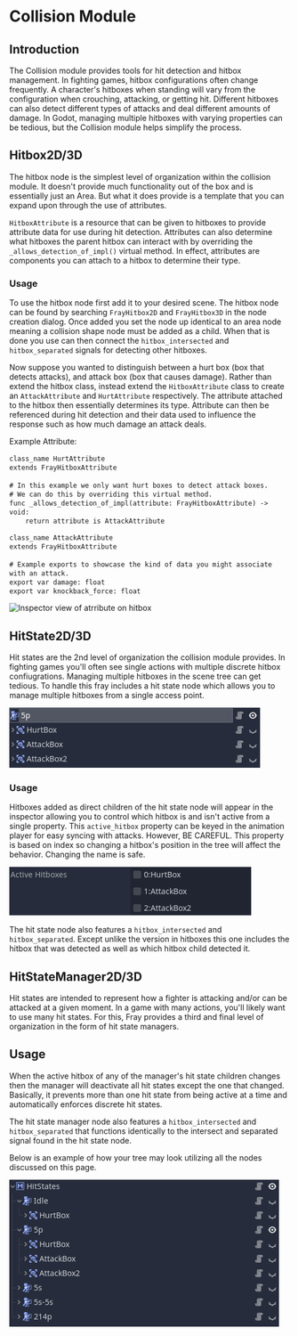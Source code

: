 # Collision Module

## Introduction

The Collision module provides tools for hit detection and hitbox management. In fighting games, hitbox configurations often change frequently. A character's hitboxes when standing will vary from the configuration when crouching, attacking, or getting hit. Different hitboxes can also detect different types of attacks and deal different amounts of damage. In Godot, managing multiple hitboxes with varying properties can be tedious, but the Collision module helps simplify the process.

## Hitbox2D/3D

The hitbox node is the simplest level of organization within the collision module. It doesn't provide much functionality out of the box and is essentially just an Area. But what it does provide is a template that you can expand upon through the use of attributes.

`HitboxAttribute` is a resource that can be given to hitboxes to provide attribute data for use during hit detection. Attributes can also determine what hitboxes the parent hitbox can interact with by overriding the `_allows_detection_of_impl()` virtual method. In effect, attributes are components you can attach to a hitbox to determine their type.

### Usage

To use the hitbox node first add it to your desired scene. The hitbox node can be found by searching `FrayHitbox2D` and `FrayHitbox3D` in the node creation dialog. Once added you set the node up identical to an area node meaning a collision shape node must be added as a child. When that is done you use can then connect the `hitbox_intersected` and `hitbox_separated` signals for detecting other hitboxes.

Now suppose you wanted to distinguish between a hurt box (box that detects attacks), and attack box (box that causes damage). Rather than extend the hitbox class, instead extend the `HitboxAttribute` class to create an `AttackAttribute` and `HurtAttribute` respectively. The attribute attached to the hitbox then essentially determines its type. Attribute can then be referenced during hit detection and their data used to influence the response such as how much damage an attack deals.

Example Attribute:

```gdscript
class_name HurtAttribute
extends FrayHitboxAttribute

# In this example we only want hurt boxes to detect attack boxes.
# We can do this by overriding this virtual method.
func _allows_detection_of_impl(attribute: FrayHitboxAttribute) -> void:
    return attribute is AttackAttribute

```

```gdscript
class_name AttackAttribute
extends FrayHitboxAttribute

# Example exports to showcase the kind of data you might associate with an attack.
export var damage: float
export var knockback_force: float
```

![Inspector view of atrribute on hitbox](images/inspector_atrribute.png)

## HitState2D/3D

Hit states are the 2nd level of organization the collision module provides. In fighting games you'll often see single actions with multiple discrete hitbox confiugrations. Managing multiple hitboxes in the scene tree can get tedious. To handle this fray includes a hit state node which allows you to manage multiple hitboxes from a single access point.

![Tree view of hit state with hitbox children](images/tree_hit_state.png)

### Usage

Hitboxes added as direct children of the hit state node will appear in the inspector allowing you to control which hitbox is and isn't active from a single property. This `active_hitbox` property can be keyed in the animation player for easy syncing with attacks. However, BE CAREFUL. This property is based on index so changing a hitbox's position in the tree will affect the behavior. Changing the name is safe.

![Inspector view of active hitboxes](images/inspector_active_hitbox.png)

The hit state node also features a `hitbox_intersected` and `hitbox_separated`. Except unlike the version in hitboxes this one includes the hitbox that was detected as well as which hitbox child detected it.

## HitStateManager2D/3D

Hit states are intended to represent how a fighter is attacking and/or can be attacked at a given moment. In a game with many actions, you'll likely want to use many hit states. For this, Fray provides a third and final level of organization in the form of hit state managers.

## Usage

When the active hitbox of any of the manager's hit state children changes then the manager will deactivate all hit states except the one that changed. Basically, it prevents more than one hit state from being active at a time and automatically enforces discrete hit states.

The hit state manager node also features a `hitbox_intersected` and `hitbox_separated` that functions identically to the intersect and separated signal found in the hit state node.

Below is an example of how your tree may look utilizing all the nodes discussed on this page.

![Image of example tree structure using all the discussed nodes](images/example_tree_structure.png)
